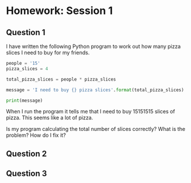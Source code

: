 # Homework: Session 1

## Question 1

I have written the following Python program to work out how many pizza slices I need to buy for my friends.

```python
people = '15'
pizza_slices = 4

total_pizza_slices = people * pizza_slices

message = 'I need to buy {} pizza slices'.format(total_pizza_slices)

print(message)
```

When I run the program it tells me that I need to buy 15151515 slices of pizza. This seems like a lot of pizza.

Is my program calculating the total number of slices correctly? What is the problem? How do I fix it?



## Question 2



## Question 3

